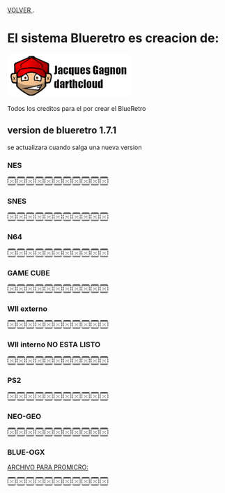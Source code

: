 [VOLVER ](index.md).

# El sistema Blueretro es creacion de:

<img src="imagenes/darthcloud.png"
height="100">

Todos los creditos para el por crear el BlueRetro


## version de blueretro 1.7.1
se actualizara cuando salga una nueva version



### NES

<script type="module" src="web/install-button.js?module">"prueba"</script>
<esp-web-install-button manifest="proyectos/blueretro/nes/manifest.json"></esp-web-install-button>

<img src="imagenes/dividir.jpg"
height="20">



### SNES

<script type="module" src="web/install-button.js?module">"prueba"</script>
<esp-web-install-button manifest="proyectos/blueretro/snes/manifest.json"></esp-web-install-button>

<img src="imagenes/dividir.jpg"
height="20">

### N64

<script type="module" src="web/install-button.js?module">conectar</script>
<esp-web-install-button manifest="proyectos/blueretro/n64/manifest.json"></esp-web-install-button>

<img src="imagenes/dividir.jpg"
height="20">

### GAME CUBE
<script type="module" src="web/install-button.js?module">"prueba"</script>
<esp-web-install-button manifest="proyectos/blueretro/ngc/manifest.json"></esp-web-install-button>

<img src="imagenes/dividir.jpg"
height="20">

### WII externo
<script type="module" src="web/install-button.js?module">"prueba"</script>
<esp-web-install-button manifest="proyectos/blueretro/wii_ext/manifest.json"></esp-web-install-button>

<img src="imagenes/dividir.jpg"
height="20">

### WII interno NO ESTA LISTO
<script type="module" src="web/install-button.js?module">"prueba"</script>
<esp-web-install-button manifest="proyectos/blueretro/wii_int/manifest.json"></esp-web-install-button>

<img src="imagenes/dividir.jpg"
height="20">


### PS2
<script type="module" src="web/install-button.js?module"></script>
<esp-web-install-button manifest="proyectos/blueretro/ps2/manifest.json"></esp-web-install-button>



<img src="imagenes/dividir.jpg"
height="20">


### NEO-GEO
<script type="module" src="web/install-button.js?module"></script>
<esp-web-install-button manifest="proyectos/blueretro/neogeo/manifest.json"></esp-web-install-button>



<img src="imagenes/dividir.jpg"
height="20">

### BLUE-OGX
<script type="module" src="web/install-button.js?module"></script>
<esp-web-install-button manifest="proyectos/blueretro/blueogx/manifest.json"></esp-web-install-button>

[ARCHIVO PARA PROMICRO:](ttps://github.com/davidxgames/ESP32-FLASH-ONLINE/blob/main/proyectos/blueretro/blueogx/BLUE-OGX.rar)

<img src="imagenes/dividir.jpg"
height="20">






